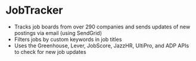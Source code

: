 # JobTracker
- Tracks job boards from over 290 companies and sends updates of new postings via email (using SendGrid)
- Filters jobs by custom keywords in job titles
- Uses the Greenhouse, Lever, JobScore, JazzHR, UltiPro, and ADP APIs to check for new job updates
